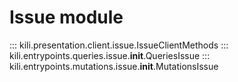 # Issue module

::: kili.presentation.client.issue.IssueClientMethods
::: kili.entrypoints.queries.issue.__init__.QueriesIssue
::: kili.entrypoints.mutations.issue.__init__.MutationsIssue
